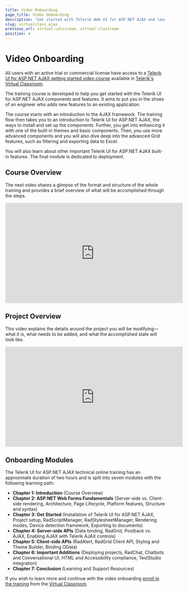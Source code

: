 ```yaml
---
title: Video Onboarding
page_title: Video Onboarding
description: "Get started with Telerik Web UI for ASP.NET AJAX and learn about the Online Technical Training free on-demand training program exclusive to active license holders."
slug: virtualclass_ajax
previous_url: virtual-calssroom, virtual-classroom
position: 4
---
```


# Video Onboarding

All users with an active trial or commercial license have access to a [Telerik UI for ASP.NET AJAX getting started video course](https://learn.telerik.com/learn/course/internal/view/elearning/27/telerik-ui-for-blazor) available in [Telerik's Virtual Classroom](https://learn.telerik.com/learn).

The training course is developed to help you get started with the Telerik UI for ASP.NET AJAX components and features. It aims to put you in the shoes of an engineer who adds new features to an existing application.


The course starts with an introduction to the AJAX framework. The training flow then takes you to an introduction to Telerik UI for ASP.NET AJAX, the ways to install and set up the components. Further, you get into enhancing it with one of the built-in themes and basic components. Then, you use more advanced components and you will also dive deep into the advanced Grid features, such as filtering and exporting data to Excel.

You will also learn about other important Telerik UI for ASP.NET AJAX built-in features. The final module is dedicated to deployment.

## Course Overview

The next video shares a glimpse of the format and structure of the whole training and provides a brief overview of what will be accomplished through the steps. 

<iframe width="560" height="315" src="https://www.youtube.com/watch?v=ktH6dSYN0GI" title="Telerik UI for ASP.NET AJAX - Overview of the Onboarding Course" frameborder="0" allow="accelerometer; autoplay; clipboard-write; encrypted-media; gyroscope; picture-in-picture" allowfullscreen></iframe>

## Project Overview

This video explains the details around the project you will be modifying&mdash;what it is, what needs to be added, and what the accomplished state will look like.

<iframe width="560" height="315" src="https://www.youtube.com/watch?v=fiJmneLlf4w" title="Telerik UI for ASP.NET AJAX - Project Overview" frameborder="0" allow="accelerometer; autoplay; clipboard-write; encrypted-media; gyroscope; picture-in-picture" allowfullscreen></iframe>

## Onboarding Modules

The Telerik UI for ASP.NET AJAX technical online training has an approximate duration of two hours and is split into seven modules with the following learning path:

* **Chapter 1: Introduction** (Course Overview)
* **Chapter 2: ASP.NET Web Forms Fundamentals** (Server-side vs. Client-side rendering, Architecture, Page Lifecycle, Platform features, Structure and syntax)
* **Chapter 3: Get Started** (Installation of Telerik UI for ASP.NET AJAX, Project setup, RadScriptManager, RadStylesheetManager, Rendering modes, Device detection framework, Exporting to documents)
* **Chapter 4: Server-side APIs** (Data binding, RadGrid, Postback vs. AJAX, Enabling AJAX with Telerik AJAX controls)
* **Chapter 5: Client-side APIs** (RadAlert, RadGrid Client API, Styling and Theme Builder, Binding OData)
* **Chapter 6: Important Additions** (Deploying projects, RadChat, Chatbots and Conversational UI, HTML and Accessibility compliance, TestStudio integration)
* **Chapter 7: Conclusion** (Learning and Support Resources)

If you wish to learn more and continue with the video onboarding [enroll in the training](https://learn.telerik.com/learn/course/external/view/elearning/5/telerik-ui-for-aspnet-ajax) from the [Virtual Classroom](https://learn.telerik.com/learn). 

